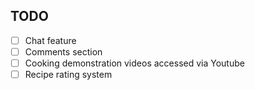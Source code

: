 ## TODO
- [ ] Chat feature
- [ ] Comments section
- [ ] Cooking demonstration videos accessed via Youtube
- [ ] Recipe rating system
